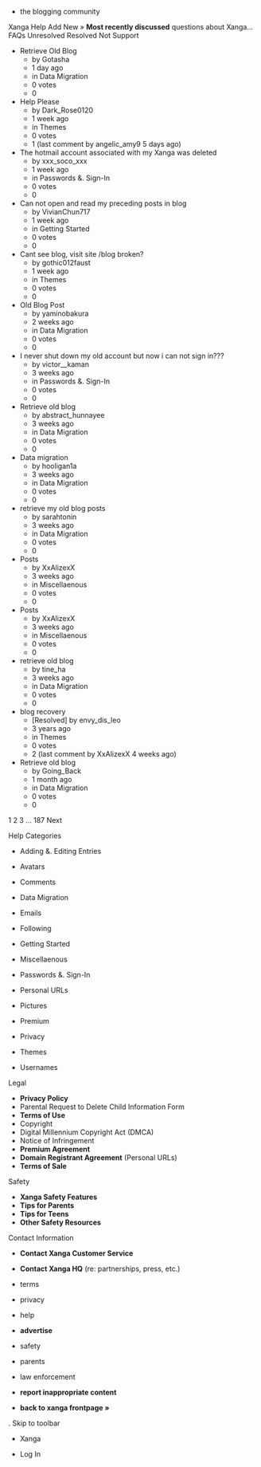 *   the blogging community

Xanga Help Add New » **Most recently discussed** questions about Xanga… FAQs Unresolved Resolved Not Support

*   Retrieve Old Blog
    *   by Gotasha
    *   1 day ago
    *   in Data Migration
    *   0 votes
    *   0
*   Help Please
    *   by Dark\_Rose0120
    *   1 week ago
    *   in Themes
    *   0 votes
    *   1 (last comment by angelic\_amy9 5 days ago)
*   The hotmail account associated with my Xanga was deleted
    *   by xxx\_soco\_xxx
    *   1 week ago
    *   in Passwords &. Sign-In
    *   0 votes
    *   0
*   Can not open and read my preceding posts in blog
    *   by VivianChun717
    *   1 week ago
    *   in Getting Started
    *   0 votes
    *   0
*   Cant see blog, visit site /blog broken?
    *   by gothic012faust
    *   1 week ago
    *   in Themes
    *   0 votes
    *   0
*   Old Blog Post
    *   by yaminobakura
    *   2 weeks ago
    *   in Data Migration
    *   0 votes
    *   0
*   I never shut down my old account but now i can not sign in???
    *   by victor\_\_kaman
    *   3 weeks ago
    *   in Passwords &. Sign-In
    *   0 votes
    *   0
*   Retrieve old blog
    *   by abstract\_hunnayee
    *   3 weeks ago
    *   in Data Migration
    *   0 votes
    *   0
*   Data migration
    *   by hooligan1a
    *   3 weeks ago
    *   in Data Migration
    *   0 votes
    *   0
*   retrieve my old blog posts
    *   by sarahtonin
    *   3 weeks ago
    *   in Data Migration
    *   0 votes
    *   0
*   Posts
    *   by XxAlizexX
    *   3 weeks ago
    *   in Miscellaenous
    *   0 votes
    *   0
*   Posts
    *   by XxAlizexX
    *   3 weeks ago
    *   in Miscellaenous
    *   0 votes
    *   0
*   retrieve old blog
    *   by tine\_ha
    *   3 weeks ago
    *   in Data Migration
    *   0 votes
    *   0
*   blog recovery
    *   \[Resolved\] by envy\_dis\_leo
    *   3 years ago
    *   in Themes
    *   0 votes
    *   2 (last comment by XxAlizexX 4 weeks ago)
*   Retrieve old blog
    *   by Going\_Back
    *   1 month ago
    *   in Data Migration
    *   0 votes
    *   0

1 2 3 ... 187 Next

Help Categories

*   Adding &. Editing Entries
*   Avatars
*   Comments
*   Data Migration
*   Emails
*   Following
*   Getting Started
*   Miscellaenous

*   Passwords &. Sign-In
*   Personal URLs
*   Pictures
*   Premium
*   Privacy
*   Themes
*   Usernames

Legal

*   **Privacy Policy**
*   Parental Request to Delete Child Information Form
*   **Terms of Use**
*   Copyright
*   Digital Millennium Copyright Act (DMCA)
*   Notice of Infringement
*   **Premium Agreement**
*   **Domain Registrant Agreement** (Personal URLs)
*   **Terms of Sale**

Safety

*   **Xanga Safety Features**
*   **Tips for Parents**
*   **Tips for Teens**
*   **Other Safety Resources**

Contact Information

*   **Contact Xanga Customer Service**
*   **Contact Xanga HQ** (re: partnerships, press, etc.)

*   terms
*   privacy
*   help
*   **advertise**

*   safety
*   parents
*   law enforcement
*   **report inappropriate content**

*   **back to xanga frontpage »**

<img src="http://pixel.quantserve.com/pixel/p-87h-iNOVooym2.gif" style="display: none" height="1" width="1" alt="Quantcast"/>. Skip to toolbar

*   Xanga

*   Log In